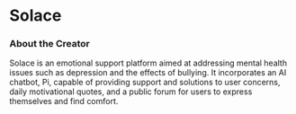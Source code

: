 <h1>Solace</h1>

<h3>About the Creator</h3>
Solace is an emotional support platform aimed at addressing mental health issues such as depression and the effects of bullying. It incorporates an AI chatbot, Pi, capable of providing support and solutions to user concerns, daily motivational quotes, and a public forum for users to express themselves and find comfort.
